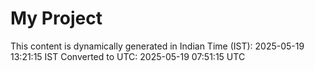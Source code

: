 # My Project

This content is dynamically generated in Indian Time (IST): 2025-05-19 13:21:15 IST
Converted to UTC: 2025-05-19 07:51:15 UTC
